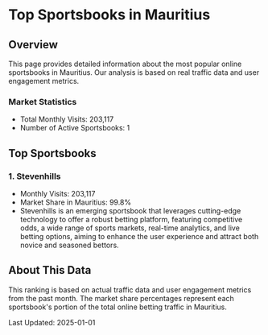 # Top Sportsbooks in Mauritius

## Overview
This page provides detailed information about the most popular online sportsbooks in Mauritius. 
Our analysis is based on real traffic data and user engagement metrics.

### Market Statistics
- Total Monthly Visits: 203,117
- Number of Active Sportsbooks: 1

## Top Sportsbooks

### 1. Stevenhills
- Monthly Visits: 203,117
- Market Share in Mauritius: 99.8%
- Stevenhills is an emerging sportsbook that leverages cutting-edge technology to offer a robust betting platform, featuring competitive odds, a wide range of sports markets, real-time analytics, and live betting options, aiming to enhance the user experience and attract both novice and seasoned bettors.


## About This Data
This ranking is based on actual traffic data and user engagement metrics from the past month. 
The market share percentages represent each sportsbook's portion of the total online betting traffic in Mauritius.

Last Updated: 2025-01-01
